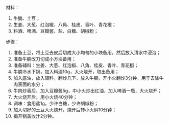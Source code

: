 材料：
1. 牛腩、土豆；
2. 生姜、大葱、红泡椒、八角、桂皮、香叶、青花椒；
3. 料酒、啤酒、豆瓣酱、盐、白糖、胡椒粉；

步骤：
1. 准备土豆，将土豆去皮后切成大小均匀的小块备用，然后放入清水中浸泡；
2. 准备牛腩改刀切成小方块备用；
3. 准备辅料：生姜、大葱、红泡椒、八角、桂皮、香叶、青花椒；
4. 牛腩冷水下锅，加入料酒10g，大火烧开，取出备用；
5. 加入底油，放入辅料，翻炒几下，放入牛腩，开小火翻炒3分钟，用于去除牛肉表面的水分；
6. 牛肉炒香后，加入豆瓣酱5g，中小火炒出红油，加入啤酒一瓶，大火烧开；
7. 大火烧开后，用小火烧40分钟；
8. 调味：食用盐1g，少许白糖，少许胡椒粉；
9. 加入切好的土豆大火烧开，烧开后转小火焖10分钟；
10. 揭开锅盖收汁2分钟。